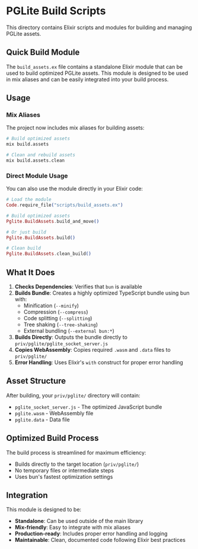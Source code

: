 # PGLite Build Scripts

This directory contains Elixir scripts and modules for building and managing PGLite assets.

## Quick Build Module

The `build_assets.ex` file contains a standalone Elixir module that can be used to build optimized PGLite assets. This module is designed to be used in mix aliases and can be easily integrated into your build process.

## Usage

### Mix Aliases

The project now includes mix aliases for building assets:

```bash
# Build optimized assets
mix build.assets

# Clean and rebuild assets
mix build.assets.clean
```

### Direct Module Usage

You can also use the module directly in your Elixir code:

```elixir
# Load the module
Code.require_file("scripts/build_assets.ex")

# Build optimized assets
Pglite.BuildAssets.build_and_move()

# Or just build
Pglite.BuildAssets.build()

# Clean build
Pglite.BuildAssets.clean_build()
```



## What It Does

1. **Checks Dependencies**: Verifies that `bun` is available
2. **Builds Bundle**: Creates a highly optimized TypeScript bundle using bun with:
   - Minification (`--minify`)
   - Compression (`--compress`)
   - Code splitting (`--splitting`)
   - Tree shaking (`--tree-shaking`)
   - External bundling (`--external bun:*`)
3. **Builds Directly**: Outputs the bundle directly to `priv/pglite/pglite_socket_server.js`
4. **Copies WebAssembly**: Copies required `.wasm` and `.data` files to `priv/pglite/`
5. **Error Handling**: Uses Elixir's `with` construct for proper error handling

## Asset Structure

After building, your `priv/pglite/` directory will contain:

- `pglite_socket_server.js` - The optimized JavaScript bundle
- `pglite.wasm` - WebAssembly file
- `pglite.data` - Data file

## Optimized Build Process

The build process is streamlined for maximum efficiency:
- Builds directly to the target location (`priv/pglite/`)
- No temporary files or intermediate steps
- Uses bun's fastest optimization settings

## Integration

This module is designed to be:
- **Standalone**: Can be used outside of the main library
- **Mix-friendly**: Easy to integrate with mix aliases
- **Production-ready**: Includes proper error handling and logging
- **Maintainable**: Clean, documented code following Elixir best practices
